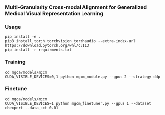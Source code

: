 ### Multi-Granularity Cross-modal Alignment for Generalized Medical Visual Representation Learning 

### Usage

```
pip install -e .
pip3 install torch torchvision torchaudio --extra-index-url https://download.pytorch.org/whl/cu113
pip install -r requirments.txt
```


### Training

```
cd mgca/models/mgcm
CUDA_VISIBLE_DEVICES=0,1 python mgcm_module.py --gpus 2 --strategy ddp
```

### Finetune

```
cd mgca/models/mgcm
CUDA_VISIBLE_DEVICES=1 python mgcm_finetuner.py --gpus 1 --dataset chexpert --data_pct 0.01
```